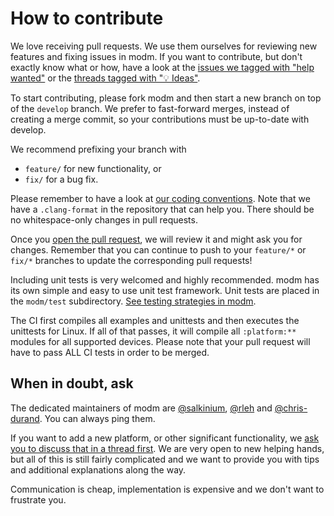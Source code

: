# How to contribute

We love receiving pull requests. We use them ourselves for reviewing new features
and fixing issues in modm. If you want to contribute, but don't exactly know what
or how, have a look at the [issues we tagged with "help wanted"][help_wanted] or
the [threads tagged with "💡 Ideas"][ideas].

To start contributing, please fork modm and then start a new branch on top of
the `develop` branch. We prefer to fast-forward merges, instead of creating a
merge commit, so your contributions must be up-to-date with develop.

We recommend prefixing your branch with
- `feature/` for new functionality, or
- `fix/` for a bug fix.

Please remember to have a look at [our coding conventions](docs/coding_convention.md).
Note that we have a `.clang-format` in the repository that can help you.
There should be no whitespace-only changes in pull requests.

Once you [open the pull request][pulls], we will review it and might ask you for
changes. Remember that you can continue to push to your `feature/*` or `fix/*`
branches to update the corresponding pull requests!

Including unit tests is very welcomed and highly recommended. modm has its own
simple and easy to use unit test framework. Unit tests are placed in the `modm/test`
subdirectory. [See testing strategies in modm](test/README.md).

The CI first compiles all examples and unittests and then executes the unittests
for Linux. If all of that passes, it will compile all `:platform:**` modules for
all supported devices. Please note that your pull request will have to pass ALL
CI tests in order to be merged.


## When in doubt, ask

The dedicated maintainers of modm are [@salkinium](https://github.com/salkinium),
[@rleh](https://github.com/rleh) and [@chris-durand](https://github.com/chris-durand).
You can always ping them.

If you want to add a new platform, or other significant functionality, we
[ask you to discuss that in a thread first][ideas]. We are very open to
new helping hands, but all of this is still fairly complicated and we want to
provide you with tips and additional explanations along the way.

Communication is cheap, implementation is expensive and we don't want to
frustrate you.

[issues]: https://github.com/modm-io/modm/issues
[pulls]: https://github.com/modm-io/modm/pulls
[ideas]: https://github.com/modm-io/modm/discussions/categories/ideas
[help_wanted]: https://github.com/modm-io/modm/issues?q=is%3Aissue+is%3Aopen+label%3A%22help+wanted+🛠%22
